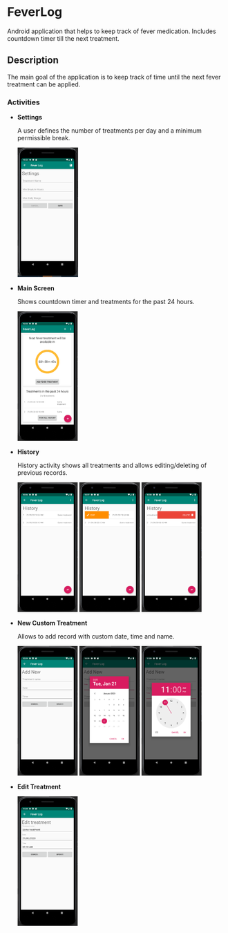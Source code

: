 # FeverLog
Android application that helps to keep track of fever medication. Includes countdown timer till the next treatment.

## Description
The main goal of the application is to keep track of time until the next fever treatment can be applied.

### Activities
+ **Settings**

   A user defines the number of treatments per day and a minimum permissible break.
   
   <img src="https://raw.githubusercontent.com/FedorGabrus/FeverLog/media/settings.png" height="300" alt="Settings"/>

+ **Main Screen**

   Shows countdown timer and treatments for the past 24 hours.
   
   <img src="https://raw.githubusercontent.com/FedorGabrus/FeverLog/media/main.png" height="300" alt="Main Screen"/>

+ **History**

   History activity shows all treatments and allows editing/deleting of previous records.
   
   <img src="https://raw.githubusercontent.com/FedorGabrus/FeverLog/media/history.png" height="300" alt="History"/>
   <img src="https://raw.githubusercontent.com/FedorGabrus/FeverLog/media/history-edit-swipe.png" height="300" alt="History swipe to edit"/>
   <img src="https://raw.githubusercontent.com/FedorGabrus/FeverLog/media/history-delete-swipe.png" height="300" alt="History swipe to delete"/>

+ **New Custom Treatment**

  Allows to add record with custom date, time and name.
  
  <img src="https://raw.githubusercontent.com/FedorGabrus/FeverLog/media/new-custom-treatment.png" height="300" alt="New Custom Treatment"/>
  <img src="https://raw.githubusercontent.com/FedorGabrus/FeverLog/media/new-custom-treatment-date-picker.png" height="300" alt="Date picker"/>
  <img src="https://raw.githubusercontent.com/FedorGabrus/FeverLog/media/new-custom-treatment-time-picker.png" height="300" alt="Time picker"/>


+ **Edit Treatment**

  <img src="https://raw.githubusercontent.com/FedorGabrus/FeverLog/media/edit-treatment.png" height="300" alt="Main Screen"/>
